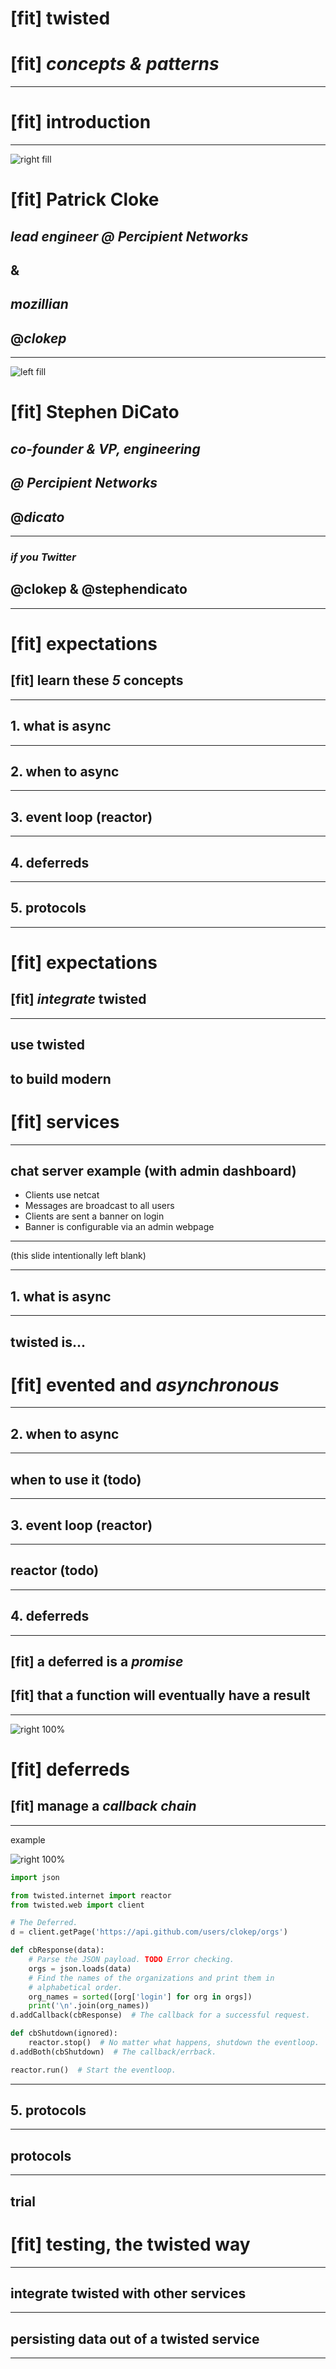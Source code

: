 <!---
This is a comment and should not render!
-->

# [fit] twisted
# [fit] _concepts & patterns_

---

# [fit] introduction

---

![right fill](https://avatars0.githubusercontent.com/u/517124?v=3&s=400)

# [fit] Patrick Cloke

## _lead engineer @ Percipient Networks_
## &
## _mozillian_
## @_clokep_

---

![left fill](https://avatars0.githubusercontent.com/u/542728?v=3&s=400)

# [fit] Stephen DiCato

## _co-founder & VP, engineering_
## _@ Percipient Networks_
## @_dicato_

---

### _if you Twitter_
## @clokep & @stephendicato

---

# [fit] expectations
## [fit] learn these *5* concepts

---

## 1. what is async

---

## 2. when to async

---
## 3. event loop (reactor)

---

## 4. deferreds

---

## 5. protocols

---

# [fit] expectations
## [fit] *integrate* twisted

---

## use twisted
## to build modern
# [fit] services

---

## **chat server** example (with admin dashboard)

- Clients use netcat
- Messages are broadcast to all users
- Clients are sent a banner on login
- Banner is configurable via an admin webpage

---

(this slide intentionally left blank)

---

## 1. what is async

---

## twisted is...
# [fit] **evented** and *asynchronous*

<!--

Asynchronous: non-blocking against I/O bound tasks (e.g. reading/writing to
a socket). [Jean-Paul Calderone, http://stackoverflow.com/a/6118510/1070085]

Evented: user code is notified by the event loop when something it cares
about happens (e.g. new data is available on a socket). Frequently layered
in Twisted: e.g. new data to new line to new HTTP request.

-->

---

## 2. when to async

---

## when to use it (todo)

<!--

Why use Twisted?
    * Don't worry about low-level networking
    * Easily handle many connections without blocking
    * Built in parsing of many network protocols.

When shouldn't I use Twisted?
    Twisted will not help you with CPU-bound tasks, e.g. long blocking tasks.

    Twisted is probably not the easiest library if you just want to make an HTTP
    request. (I'd suggest using `requests <http://python-requests.org/>`_.)

-->

---

## 3. event loop (reactor)

---

## reactor (todo)

---

## 4. deferreds

---

## [fit] a **deferred** is a *promise*
## [fit] that a function will eventually have a **result**

<!--

Deferreds are similar to "Promises" or "Futures". They are used to process the
results of an asynchronous function: the function returns (a Deferred)
immediately, callbacks are attached that will received the result of the
previous callback.

-->

---

![right 100%](http://twistedmatrix.com/documents/current/_images/deferred-process.png)

# [fit] deferreds
## [fit] manage a *callback chain*

<!--

The chain of callbacks is processed using the following rules:

1.  Result of the callback is always passed as the first argument to the next
    callback.
2.  If a callback raises an exception, switch to errback.
3.  An unhandled failure gets passed down the line of errbacks, creating an
    asynchronous analog to a series of `except:` statements.
4.  If an errback doesn’t raise an exception or return a
    `twisted.python.failure.Failure` instance, switch to callback.

See http://twistedmatrix.com/documents/current/core/howto/defer.html

-->

---

example

![right 100%](deferred_ex.png)

```python
import json

from twisted.internet import reactor
from twisted.web import client

# The Deferred.
d = client.getPage('https://api.github.com/users/clokep/orgs')

def cbResponse(data):
    # Parse the JSON payload. TODO Error checking.
    orgs = json.loads(data)
    # Find the names of the organizations and print them in
    # alphabetical order.
    org_names = sorted([org['login'] for org in orgs])
    print('\n'.join(org_names))
d.addCallback(cbResponse)  # The callback for a successful request.

def cbShutdown(ignored):
    reactor.stop()  # No matter what happens, shutdown the eventloop.
d.addBoth(cbShutdown)  # The callback/errback.

reactor.run()  # Start the eventloop.
```

---

## 5. protocols

---

## protocols

---

## trial
# [fit] testing, the twisted way

---

## integrate twisted with other services

---

## persisting data out of a twisted service

---
